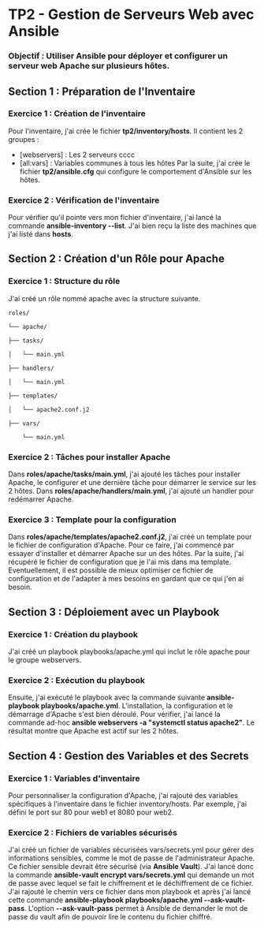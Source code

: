 # TP2 - Gestion de Serveurs Web avec Ansible
### **Objectif :** Utiliser Ansible pour déployer et configurer un serveur web Apache sur plusieurs hôtes.

## Section 1 : Préparation de l'Inventaire
### Exercice 1 : Création de l'inventaire
Pour l'inventaire, j'ai crée le fichier **tp2/inventory/hosts**.
Il contient les 2 groupes :
- [webservers] : Les 2 serveurs cccc
- [all:vars] : Variables communes à tous les hôtes
Par la suite, j'ai crée le fichier **tp2/ansible.cfg** qui configure le comportement d'Ansible sur les hôtes.
### Exercice 2 : Vérification de l'inventaire
Pour vérifier qu'il pointe vers mon fichier d'inventaire, j'ai lancé la commande **ansible-inventory --list**. J'ai bien reçu la liste des machines que j'ai listé dans **hosts**.

## Section 2 : Création d'un Rôle pour Apache
### Exercice 1 : Structure du rôle
J'ai créé un rôle nommé apache avec la structure suivante.

    roles/

    └── apache/

    ├── tasks/
    
    │   └── main.yml
    
    ├── handlers/
    
    │   └── main.yml
    
    ├── templates/
    
    │   └── apache2.conf.j2
    
    ├── vars/
    
        └── main.yml
### Exercice 2 : Tâches pour installer Apache
Dans **roles/apache/tasks/main.yml**, j'ai ajouté les tâches pour installer Apache, le configurer et une dernière tâche pour démarrer le service sur les 2 hôtes.
Dans **roles/apache/handlers/main.yml**, j'ai ajouté un handler pour redémarrer Apache.
### Exercice 3 : Template pour la configuration
Dans **roles/apache/templates/apache2.conf.j2**, j'ai créé un template pour le fichier de configuration d'Apache. Pour ce faire, j'ai commencé par essayer d'installer et démarrer Apache sur un des hôtes. Par la suite, j'ai récupéré le fichier de configuration que je l'ai mis dans ma template.
Eventuellement, il est possible de mieux optimiser ce fichier de configuration et de l'adapter à mes besoins en gardant que ce qui j'en ai besoin. 
## Section 3 : Déploiement avec un Playbook
### Exercice 1 : Création du playbook
J'ai créé un playbook playbooks/apache.yml qui inclut le rôle apache pour le groupe webservers.
### Exercice 2 : Exécution du playbook
Ensuite, j'ai exécuté le playbook avec la commande suivante **ansible-playbook playbooks/apache.yml**. L'installation, la configuration et le démarrage d'Apache s'est bien déroulé.
Pour vérifier, j'ai lancé la commande ad-hoc **ansible webservers -a "systemctl status apache2"**. Le résultat montre que Apache est actif sur les 2 hôtes.
## Section 4 : Gestion des Variables et des Secrets
### Exercice 1 : Variables d'inventaire
Pour personnaliser la configuration d'Apache, j'ai rajouté des variables spécifiques à l'inventaire dans le fichier inventory/hosts. Par exemple, j'ai défini le port sur 80 pour web1 et 8080 pour web2.
### Exercice 2 : Fichiers de variables sécurisés
J'ai créé un fichier de variables sécurisées vars/secrets.yml pour gérer des informations sensibles, comme le mot de passe de l'administrateur Apache.
Ce fichier sensible devrait être sécurisé (via **Ansible Vault**). J'ai lancé donc la commande **ansible-vault encrypt vars/secrets.yml** qui demande un mot de passe avec lequel se fait le chiffrement et le déchiffrement de ce fichier.
J'ai rajouté le chemin vers ce fichier dans mon playbook et après j'ai lancé cette commande **ansible-playbook playbooks/apache.yml --ask-vault-pass**. L'option **--ask-vault-pass** permet à Ansible de demander le mot de passe du vault afin de pouvoir lire le contenu du fichier chiffré.

